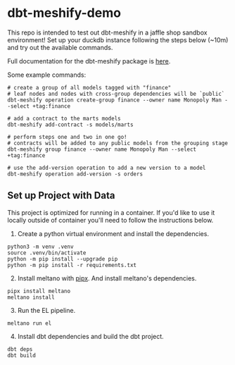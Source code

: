 # dbt-meshify-demo

This repo is intended to test out dbt-meshify in a jaffle shop sandbox environment! Set up your duckdb instance following the steps below (~10m) and try out the available commands. 

Full documentation for the dbt-meshify package is [here](https://dbt-labs.github.io/dbt-meshify/0.1/). 

Some example commands:

```console
# create a group of all models tagged with "finance"
# leaf nodes and nodes with cross-group dependencies will be `public`
dbt-meshify operation create-group finance --owner name Monopoly Man --select +tag:finance

# add a contract to the marts models
dbt-meshify add-contract -s models/marts

# perform steps one and two in one go!
# contracts will be added to any public models from the grouping stage
dbt-meshify group finance --owner name Monopoly Man --select +tag:finance

# use the add-version operation to add a new version to a model
dbt-meshify operation add-version -s orders
```
## Set up Project with Data

This project is optimized for running in a container. If you'd like to use it locally outside of container you'll need to follow the instructions below.

1. Create a python virtual environment and install the dependencies.

```console
python3 -m venv .venv
source .venv/bin/activate
python -m pip install --upgrade pip
python -m pip install -r requirements.txt
```

2. Install meltano with [pipx](https://pypa.github.io/pipx/installation/). And install meltano's dependencies.

```console
pipx install meltano
meltano install
```

3. Run the EL pipeline.

```console
meltano run el
```

4. Install dbt dependencies and build the dbt project.

```console
dbt deps
dbt build
```

